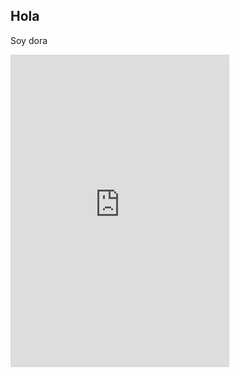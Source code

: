 ## Hola

Soy dora

<iframe src="https://discordapp.com/widget?id=200444215702847498&theme=dark" width="350" height="500" allowtransparency="true" frameborder="0"></iframe>
